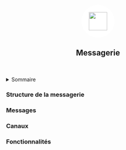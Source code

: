 <div align="center">
	<div style="display: flex; justify-content: center; align-items: center; background-color: white; padding: 15px; border-radius: 50%; width: 60px; height: 60px">
		<img src="https://raw.githubusercontent.com/FortAwesome/Font-Awesome/6.x/svgs/regular/paper-plane.svg" width="50" height="50">
	</div>
	<h2 align="center">Messagerie</h3>
	<br />
</div>
<br/>

<details>
  <summary>Sommaire</summary>
  <ol>
        <li>
            <a href="#structure-de-la-messagerie">Structure de la messagerie</a>
            <ul style="list-style-type: disc">
                <li><a href="#the-goal">The goal</a></li>
                <li><a href="#prerequisites">Prerequisites</a></li>
                <li><a href="#delivery-and-installation">Delivery and Installation</a></li>
            </ul>
        </li>
        <li>
            <a href="#messages">Messages</a>
						<ul style="list-style-type: disc">
                <li><a href="#images">Images</a></li>
                <li><a href="#unit-test">Unit test</a></li>
                <li><a href="#lint">Lint</a></li>
                <li><a href="#coverage">Coverage</a></li>
                <li><a href="#deployment">Deployment</a></li>
            </ul>
        </li>
        <li>
            <a href="#canaux">Canaux</a>
            <ul style="list-style-type: disc">
                <li><a href="#images">Images</a></li>
                <li><a href="#unit-test">Unit test</a></li>
                <li><a href="#lint">Lint</a></li>
                <li><a href="#coverage">Coverage</a></li>
                <li><a href="#deployment">Deployment</a></li>
            </ul>
        </li>
				<li>
            <a href="#fonctionnalités">Fonctionnalités</a>
        </li>
  </ol>
</details>

### Structure de la messagerie

### Messages

### Canaux

### Fonctionnalités